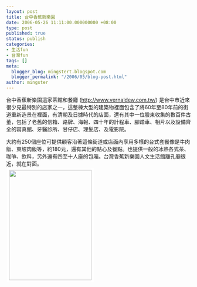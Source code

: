 ```yaml
---
layout: post
title: 台中香蕉新樂園
date: 2006-05-26 11:11:00.000000000 +08:00
type: post
published: true
status: publish
categories:
- 生活fun
- 台灣fun
tags: []
meta:
  blogger_blog: mingstert.blogspot.com
  blogger_permalink: "/2006/05/blog-post.html"
author: mingster
---
```

<p>台中香蕉新樂園這家茶館和餐廳 (<a href="http://www.vernaldew.com.tw/" target="_blank">http://www.vernaldew.com.tw/</a>) 是台中市近來很少見最特別的店家之一，這整棟大型的建築物裡面包含了將60年至80年前的街道重新造景在裡面，有清朝及日據時代的店面，還有其中一位股東收集的數百件古董，包括了老舊的信箱、路牌、海報、四十年的計程車、腳踏車、相片以及設備齊全的寫真館、牙醫診所、甘仔店、理髮店、及電影院。</p>
<p>大約有250個座位可提供顧客沿著這條街道或店面內享用多樣的台式套餐像是牛肉飯、東坡肉飯等，約180元，還有其他的點心及餐點。也提供一般的冰熱各式茶、咖啡、飲料，另外還有四至十人座的包廂。台灣香蕉新樂園人文生活館離孔廟很近，就在對面。<br /><img style="width:225px;height:300px;border-color:#ffffff;" hspace="2" src="/img/x1pyOKpfgDESZ4FYp_CDDhOHS2jOOZY6mJtTxMx13pz6e1T7M8uSyS2bLFquFc5k614un5CMgGAuWnDPF4tU95L5dsz14xKLrfopIwz79DqKPXwlyp4oOkTnsnIwfz0wnoY5ba1FUOhWJA" vspace="2" border="6" /> </p>
